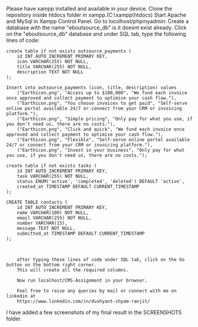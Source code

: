 Please have xampp installed and available in your device.
Clone the repository inside htdocs folder in xampp.(C:\xampp\htdocs)
Start Apache and MySql in Xampp Control Panel.
Go to locolhost/phpmyadmin:
    Create a database with the name "eboutsource_db" is it doesnt exist already.
    Click on the "eboutsource_db" database and under SQL tab, type the following lines of code:
    


    create table if not exists outsource_payments (
        id INT AUTO_INCREMENT PRIMARY KEY,
        icon VARCHAR(255) NOT NULL,
        title VARCHAR(255) NOT NULL,
        description TEXT NOT NULL
    );

    Insert into outsource_payments (icon, title, description) values 
        ("Earthicon.png", "Access up to $100,000", "We fund each invoice once approved and collect payment to optimise your cash flow."),
        ("Earthicon.png", "You choose invoices to get paid", "Self-serve online portal available 24/7 or connect from your CRM or invoicing platform."),
        ("Earthicon.png", "Simple pricing", "Only pay for what you use, if you don't need us, there are no costs."),
        ("Earthicon.png", "Click and quick", "We fund each invoice once approved and collect payment to optimise your cash flow."),
        ("Earthicon.png", "Flexible", "Self-serve online portal available 24/7 or connect from your CRM or invoicing platform."),
        ("Earthicon.png", "Invest in your business", "Only pay for what you use, if you don't need us, there are no costs.");

    create table if not exists tasks (
        id INT AUTO_INCREMENT PRIMARY KEY,
        task VARCHAR(255) NOT NULL,
        status ENUM('active', 'completed', 'deleted') DEFAULT 'active',
        created_at TIMESTAMP DEFAULT CURRENT_TIMESTAMP
    );

    CREATE TABLE contacts (
        id INT AUTO_INCREMENT PRIMARY KEY,
        name VARCHAR(100) NOT NULL,
        email VARCHAR(255) NOT NULL,
        number VARCHAR(15),
        message TEXT NOT NULL,
        submitted_at TIMESTAMP DEFAULT CURRENT_TIMESTAMP
    );
        


        after typing these lines of code under SQL tab, click on the Go button on the bottom right corner.
        This will create all the required columns.

        Now run localhost/CMS-Assignment in your browser.

        Feel free to raise any queries by mail or connect with me on linkedin at
        https://www.linkedin.com/in/dushyant-shyam-ranjit/ 





I have added a few screenshots of my final result in the SCREENSHOTS folder.